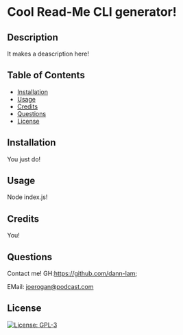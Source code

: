# Cool Read-Me CLI generator!

## Description
It makes a deascription here!
## Table of Contents
* [Installation](#installation)
* [Usage](#usage)
* [Credits](#credits)
* [Questions](#questions)
* [License](#license)

## Installation
You just do!

## Usage
Node index.js!
## Credits
You!

## Questions
Contact me!
GH:https://github.com/dann-lam;

EMail: joerogan@podcast.com
## License
[![License: GPL-3](https://img.shields.io/badge/License-GPLv3-blue.svg)](https://www.gnu.org/licenses/gpl-3.0)